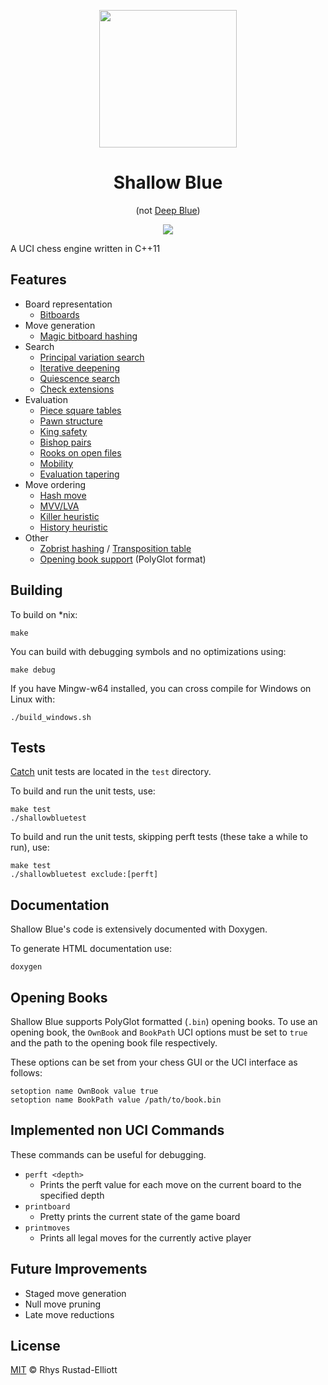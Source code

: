 <p align="center">
  <img src="logos/logo.png" height="220" width="220">
</p>

<h1 align="center">Shallow Blue</h1>
<p align="center">(not <a href="https://en.wikipedia.org/wiki/Deep_Blue_(chess_computer)">Deep Blue</a>)</p>

<p align="center">
  <a href="https://travis-ci.org/GunshipPenguin/shallow-blue"><img src="https://img.shields.io/travis/GunshipPenguin/shallow-blue/master.svg"></a>
</p>

A UCI chess engine written in C++11

## Features

  - Board representation
    - [Bitboards](https://en.wikipedia.org/wiki/Bitboard)
  - Move generation
    - [Magic bitboard hashing](https://www.chessprogramming.org/Magic_Bitboards)
  - Search
    - [Principal variation search](https://www.chessprogramming.org/Principal_Variation_Search)
    - [Iterative deepening](https://en.wikipedia.org/wiki/Iterative_deepening_depth-first_search)
    - [Quiescence search](https://en.wikipedia.org/wiki/Quiescence_search)
    - [Check extensions](https://www.chessprogramming.org/Check_Extensions)
  - Evaluation
    - [Piece square tables](https://www.chessprogramming.org/Piece-Square_Tables)
    - [Pawn structure](https://www.chessprogramming.org/Pawn_Structure)
    - [King safety](https://www.chessprogramming.org/King_Safety)
    - [Bishop pairs](https://www.chessprogramming.org/Bishop_Pair)
    - [Rooks on open files](https://www.chessprogramming.org/Rook_on_Open_File)
    - [Mobility](https://www.chessprogramming.org/Mobility)
    - [Evaluation tapering](https://www.chessprogramming.org/Tapered_Eval)
  - Move ordering
    - [Hash move](https://www.chessprogramming.org/Hash_Move)
    - [MVV/LVA](https://www.chessprogramming.org/MVV-LVA)
    - [Killer heuristic](https://www.chessprogramming.org/Killer_Heuristic)
    - [History heuristic](https://www.chessprogramming.org/History_Heuristic)
  - Other
    - [Zobrist hashing](https://www.chessprogramming.org/Zobrist_Hashing) / [Transposition table](https://en.wikipedia.org/wiki/Transposition_table)
    - [Opening book support](https://www.chessprogramming.org/Opening_Book) (PolyGlot format)

## Building

To build on *nix:

```
make
```

You can build with debugging symbols and no optimizations using:

```
make debug
```

If you have Mingw-w64 installed, you can cross compile for Windows on Linux with:

```
./build_windows.sh
```

## Tests

[Catch](https://github.com/philsquared/Catch) unit tests are located in the `test` directory.

To build and run the unit tests, use:

```
make test
./shallowbluetest
```

To build and run the unit tests, skipping perft tests (these take a while to run), use:

```
make test
./shallowbluetest exclude:[perft]
```

## Documentation

Shallow Blue's code is extensively documented with Doxygen.

To generate HTML documentation use:

```
doxygen
```

## Opening Books

Shallow Blue supports PolyGlot formatted (`.bin`) opening books. To use an opening book, the `OwnBook`
and `BookPath` UCI options must be set to `true` and the path to the opening book file respectively.

These options can be set from your chess GUI or the UCI interface as follows:

```
setoption name OwnBook value true
setoption name BookPath value /path/to/book.bin
```

## Implemented non UCI Commands

These commands can be useful for debugging.

- `perft <depth>`
  - Prints the perft value for each move on the current board to the specified depth
- `printboard`
    - Pretty prints the current state of the game board
- `printmoves`
    - Prints all legal moves for the currently active player

## Future Improvements

- Staged move generation
- Null move pruning
- Late move reductions

## License

[MIT](https://github.com/GunshipPenguin/shallow-blue/blob/master/LICENSE) © Rhys Rustad-Elliott
